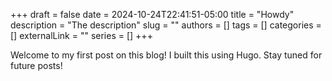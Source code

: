 +++ 
draft = false
date = 2024-10-24T22:41:51-05:00
title = "Howdy"
description = "The description"
slug = ""
authors = []
tags = []
categories = []
externalLink = ""
series = []
+++

Welcome to my first post on this blog! I built this using Hugo. Stay tuned for future posts!
